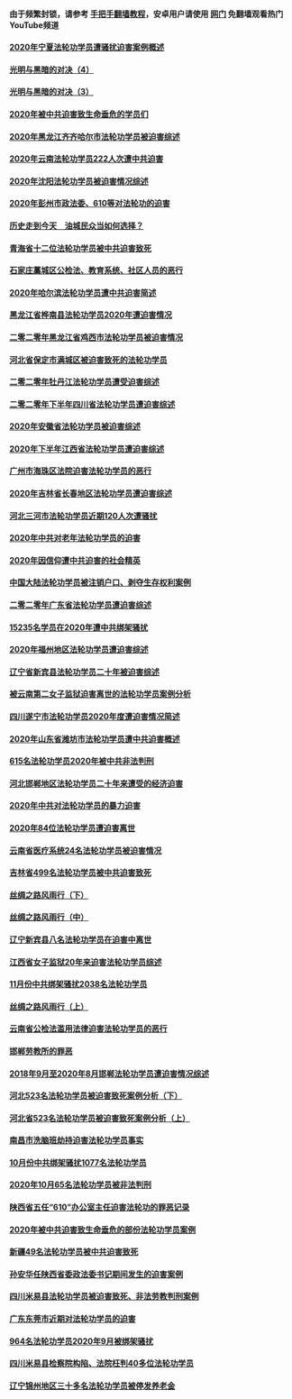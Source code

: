 #### 由于频繁封锁，请参考 [手把手翻墙教程](https://github.com/gfw-breaker/guides/wiki/)，安卓用户请使用 [网门](https://github.com/gfw-breaker/nogfw/blob/master/dl.md?t=02020500) 免翻墙观看热门YouTube频道 

#### [2020年宁夏法轮功学员遭骚扰迫害案例概述](../pages/328/419333.md?t=02020500) 

#### [光明与黑暗的对决（4）](../pages/328/419141.md?t=02020500) 

#### [光明与黑暗的对决（3）](../pages/328/419140.md?t=02020500) 

#### [2020年被中共迫害致生命垂危的学员们](../pages/328/419132.md?t=02020500) 

#### [2020年黑龙江齐齐哈尔市法轮功学员被迫害综述](../pages/328/419175.md?t=02020500) 

#### [2020年云南法轮功学员222人次遭中共迫害](../pages/328/419130.md?t=02020500) 

#### [2020年沈阳法轮功学员被迫害情况综述](../pages/328/419088.md?t=02020500) 

#### [2020年彭州市政法委、610等对法轮功的迫害](../pages/328/419092.md?t=02020500) 

#### [历史走到今天　油城民众当如何选择？](../pages/328/419084.md?t=02020500) 

#### [青海省十二位法轮功学员被中共迫害致死](../pages/328/419002.md?t=02020500) 

#### [石家庄藁城区公检法、教育系统、社区人员的恶行](../pages/328/419000.md?t=02020500) 

#### [2020年哈尔滨法轮功学员遭中共迫害简述](../pages/328/418966.md?t=02020500) 

#### [黑龙江省桦南县法轮功学员2020年遭迫害情况](../pages/328/418993.md?t=02020500) 

#### [二零二零年黑龙江省鸡西市法轮功学员被迫害情况](../pages/328/418957.md?t=02020500) 

#### [河北省保定市满城区被迫害致死的法轮功学员](../pages/328/418806.md?t=02020500) 

#### [二零二零年牡丹江法轮功学员遭受迫害综述](../pages/328/418822.md?t=02020500) 

#### [二零二零年下半年四川省法轮功学员遭迫害综述](../pages/328/418762.md?t=02020500) 

#### [2020年安徽省法轮功学员被迫害综述](../pages/328/418751.md?t=02020500) 

#### [2020年下半年江西省法轮功学员遭迫害综述](../pages/328/418732.md?t=02020500) 

#### [广州市海珠区法院迫害法轮功学员的恶行](../pages/328/418722.md?t=02020500) 

#### [2020年吉林省长春地区法轮功学员遭迫害综述](../pages/328/418422.md?t=02020500) 

#### [河北三河市法轮功学员近期120人次遭骚扰](../pages/328/418620.md?t=02020500) 

#### [2020年中共对老年法轮功学员的迫害](../pages/328/418627.md?t=02020500) 

#### [2020年因信仰遭中共迫害的社会精英](../pages/328/418601.md?t=02020500) 

#### [中国大陆法轮功学员被注销户口、剥夺生存权利案例](../pages/328/418575.md?t=02020500) 

#### [二零二零年广东省法轮功学员遭迫害综述](../pages/328/418452.md?t=02020500) 

#### [15235名学员在2020年遭中共绑架骚扰](../pages/328/418447.md?t=02020500) 

#### [2020年福州地区法轮功学员遭迫害综述](../pages/328/418352.md?t=02020500) 

#### [辽宁省新宾县法轮功学员二十年被迫害综述](../pages/328/418318.md?t=02020500) 

#### [被云南第二女子监狱迫害离世的法轮功学员案例分析](../pages/328/417986.md?t=02020500) 

#### [四川遂宁市法轮功学员2020年度遭迫害情况简述](../pages/328/418083.md?t=02020500) 

#### [2020年山东省潍坊市法轮功学员遭中共迫害概述](../pages/328/418128.md?t=02020500) 

#### [615名法轮功学员2020年被中共非法判刑](../pages/328/418123.md?t=02020500) 

#### [河北邯郸地区法轮功学员二十年来遭受的经济迫害](../pages/328/417554.md?t=02020500) 

#### [2020年中共对法轮功学员的暴力迫害](../pages/328/416854.md?t=02020500) 

#### [2020年84位法轮功学员遭迫害离世](../pages/328/416947.md?t=02020500) 

#### [云南省医疗系统24名法轮功学员被迫害情况](../pages/328/416978.md?t=02020500) 

#### [吉林省499名法轮功学员被中共迫害致死](../pages/328/416519.md?t=02020500) 

#### [丝绸之路风雨行（下）](../pages/328/416166.md?t=02020500) 

#### [丝绸之路风雨行（中）](../pages/328/416165.md?t=02020500) 

#### [辽宁新宾县八名法轮功学员在迫害中离世](../pages/328/416383.md?t=02020500) 

#### [江西省女子监狱20年来迫害法轮功学员综述](../pages/328/416327.md?t=02020500) 

#### [11月份中共绑架骚扰2038名法轮功学员](../pages/328/416210.md?t=02020500) 

#### [丝绸之路风雨行（上）](../pages/328/416167.md?t=02020500) 

#### [云南省公检法滥用法律迫害法轮功学员的恶行](../pages/328/416012.md?t=02020500) 

#### [邯郸劳教所的罪恶](../pages/328/415894.md?t=02020500) 

#### [2018年9月至2020年8月邯郸法轮功学员遭迫害情况综述](../pages/328/415563.md?t=02020500) 

#### [河北523名法轮功学员被迫害致死案例分析（下）](../pages/328/414942.md?t=02020500) 

#### [河北省523名法轮功学员被迫害致死案例分析（上）](../pages/328/414941.md?t=02020500) 

#### [南昌市洗脑班劫持迫害法轮功学员事实](../pages/328/415048.md?t=02020500) 

#### [10月份中共绑架骚扰1077名法轮功学员](../pages/328/414995.md?t=02020500) 

#### [2020年10月65名法轮功学员被非法判刑](../pages/328/414617.md?t=02020500) 

#### [陕西省五任“610”办公室主任迫害法轮功的罪恶记录](../pages/328/414486.md?t=02020500) 

#### [2020年被中共迫害致生命垂危的部份法轮功学员案例](../pages/328/414427.md?t=02020500) 

#### [新疆49名法轮功学员被中共迫害致死](../pages/328/414290.md?t=02020500) 

#### [孙安华任陕西省委政法委书记期间发生的迫害案例](../pages/328/414015.md?t=02020500) 

#### [四川米易县法轮功学员被迫害致死、非法劳教判刑案例](../pages/328/413847.md?t=02020500) 

#### [广东东莞市近期对法轮功学员的迫害](../pages/328/413888.md?t=02020500) 

#### [964名法轮功学员2020年9月被绑架骚扰](../pages/328/413838.md?t=02020500) 

#### [四川米易县检察院构陷、法院枉判40多位法轮功学员](../pages/328/413691.md?t=02020500) 

#### [辽宁锦州地区三十多名法轮功学员被停发养老金](../pages/328/413687.md?t=02020500) 


